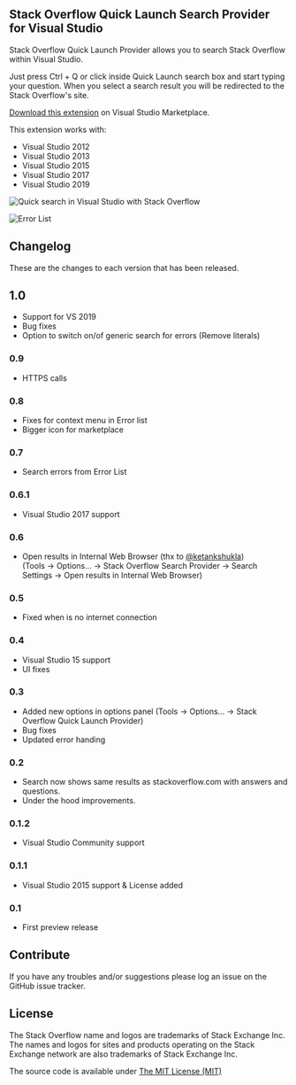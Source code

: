 ## Stack Overflow Quick Launch Search Provider for Visual Studio

Stack Overflow Quick Launch Provider allows you to search Stack Overflow within Visual Studio.
 
Just press Ctrl + Q or click inside Quick Launch search box and start typing your question.
When you select a search result you will be redirected to the Stack Overflow's site.

[Download this extension](https://marketplace.visualstudio.com/items?itemName=AleksanderBerus.StackOverflowQuickLaunchSearchProvider) on Visual Studio Marketplace.

This extension works with:
* Visual Studio 2012
* Visual Studio 2013
* Visual Studio 2015
* Visual Studio 2017
* Visual Studio 2019

![Quick search in Visual Studio with Stack Overflow](https://aleksanderberus.gallerycdn.vsassets.io/extensions/aleksanderberus/stackoverflowquicklaunchsearchprovider/1.0.0/1557062239669/217011/1/hoIWwpCt6A.gif)

![Error List](https://aleksanderberus.gallerycdn.vsassets.io/extensions/aleksanderberus/stackoverflowquicklaunchsearchprovider/1.0.0/1557062239669/270546/1/Screenshot-ErrorList2.png)

## Changelog

These are the changes to each version that has been released.

## 1.0

* Support for VS 2019
* Bug fixes
* Option to switch on/of generic search for errors (Remove literals) 

### 0.9 

* HTTPS calls

### 0.8

* Fixes for context menu in Error list
* Bigger icon for marketplace

### 0.7

* Search errors from Error List

### 0.6.1

* Visual Studio 2017 support

### 0.6

* Open results in Internal Web Browser (thx to [@ketankshukla](https://github.com/aberus/StackOverflowQuickLaunch/pull/1))   
  (Tools -> Options... -> Stack Overflow Search Provider -> Search Settings -> Open results in Internal Web Browser)

### 0.5

* Fixed when is no internet connection

### 0.4

* Visual Studio 15 support
* UI fixes

### 0.3

* Added new options in options panel (Tools -> Options... -> Stack Overflow Quick Launch Provider)
* Bug fixes
* Updated error handing

### 0.2

* Search now shows same results as stackoverflow.com with answers and questions.
* Under the hood improvements.

### 0.1.2

* Visual Studio Community support

### 0.1.1

* Visual Studio 2015 support & License added

### 0.1

* First preview release

## Contribute

If you have any troubles and/or suggestions please log an issue on the GitHub issue tracker.

## License

The Stack Overflow name and logos are trademarks of Stack Exchange Inc. The names
and logos for sites and products operating on the Stack Exchange network are also 
trademarks of Stack Exchange Inc.

The source code is available under [The MIT License (MIT)](LICENSE)
